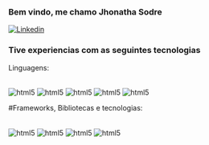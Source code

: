 ### Bem vindo, me chamo Jhonatha Sodre

[![Linkedin](https://img.shields.io/badge/LinkedIn-0077B5?style=for-the-badge&logo=linkedin&logoColor=white-
)](https://www.linkedin.com/in/jhonsodre)

### Tive experiencias com as seguintes tecnologias

Linguagens:
<div  style="display: inline_block "><br/>
    <img align="center" alt="html5" src="https://img.shields.io/badge/Python-3776AB?style=for-the-badge&logo=python&logoColor=white">
    <img align="center" alt="html5" src="https://img.shields.io/badge/R-276DC3?style=for-the-badge&logo=r&logoColor=white">
    <img align="center" alt="html5" src="https://img.shields.io/badge/HTML-239120?style=for-the-badge&logo=html5&logoColor=white">
    <img align="center" alt="html5" src="https://img.shields.io/badge/CSS3-1572B6?style=for-the-badge&logo=css3&logoColor=white">
    <img align="center" alt="html5" src="https://img.shields.io/badge/CSS3-1572B6?style=for-the-badge&logo=css3&logoColor=white](https://img.shields.io/badge/java-%23ED8B00.svg?style=for-the-badge&logo=openjdk&logoColor=white)">
</div>

#Frameworks, Bibliotecas e tecnologias: 
<div  style="display: inline_block "><br/>
    <img align="center" alt="html5" src="https://img.shields.io/badge/Flask-000000?style=for-the-badge&logo=flask&logoColor=white">
    <img align="center" alt="html5" src="https://img.shields.io/badge/Django-092E20?style=for-the-badge&logo=django&logoColor=white">
    <img align="center" alt="html5" src="https://img.shields.io/badge/Plotly-239120?style=for-the-badge&logo=plotly&logoColor=white">
    <img align="center" alt="html5" src="https://img.shields.io/badge/Pandas-2C2D72?style=for-the-badge&logo=pandas&logoColor=white">
    <img aling="center" alt "html5" src="https://img.shields.io/badge/Android%20Studio-3DDC84.svg?style=for-the-badge&logo=android-studio&logoColor=white">
</div>


